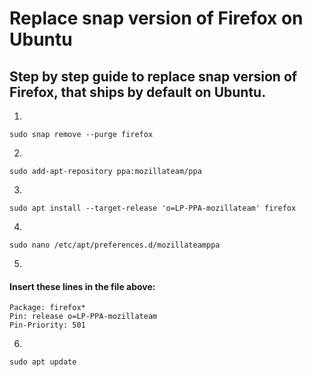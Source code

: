 # Replace snap version of Firefox on Ubuntu
## Step by step guide to replace snap version of Firefox, that ships by default on Ubuntu.

1)
`sudo snap remove --purge firefox`

2)
`sudo add-apt-repository ppa:mozillateam/ppa`

3)
`sudo apt install --target-release 'o=LP-PPA-mozillateam' firefox`

4)
`sudo nano /etc/apt/preferences.d/mozillateamppa`

5)
#### Insert these lines in the file above:
`Package: firefox*`<br />
`Pin: release o=LP-PPA-mozillateam`<br />
`Pin-Priority: 501`

6)
`sudo apt update`
